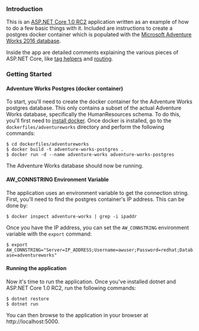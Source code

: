 ### Introduction

This is an [ASP.NET Core 1.0 RC2](http://www.dot.net) application written as an example of how to do a few basic things with it. Included are instructions to create a postgres docker container which is populated with the [Microsoft Adventure Works 2016 database](https://www.microsoft.com/en-us/download/details.aspx?id=49502).

Inside the app are detailed comments explaining the various pieces of ASP.NET Core, like [tag helpers](https://docs.asp.net/en/latest/mvc/views/tag-helpers/index.html) and [routing](https://docs.asp.net/en/latest/fundamentals/routing.html).

### Getting Started

#### Adventure Works Postgres (docker container)

To start, you'll need to create the docker container for the Adventure Works postgres database. This only contains a subset of the actual Adventure Works database, specifically the HumanResources schema. To do this, you'll first need to [install docker](https://docs.docker.com/engine/installation). Once docker is installed, go to the `dockerfiles/adventureworks` directory and perform the following commands:

```
$ cd dockerfiles/adventureworks
$ docker build -t adventure-works-postgres .
$ docker run -d --name adventure-works adventure-works-postgres
```

The Adventure Works database should now be running.

#### AW_CONNSTRING Environment Variable

The application uses an environment variable to get the connection string. First, you'll need to find the postgres container's IP address. This can be done by:

`$ docker inspect adventure-works | grep -i ipaddr`

Once you have the IP address, you can set the `AW_CONNSTRING` environment variable with the `export` command:

`$ export AW_CONNSTRING="Server=IP_ADDRESS;Username=awuser;Password=redhat;Database=adventureworks"`

#### Running the application

Now it's time to run the application. Once you've installed dotnet and ASP.NET Core 1.0 RC2, run the following commands:

```
$ dotnet restore
$ dotnet run
```

You can then browse to the application in your browser at http://localhost:5000.
